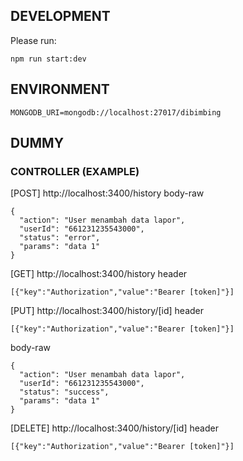 ## DEVELOPMENT

Please run:

```
npm run start:dev
```

## ENVIRONMENT

```
MONGODB_URI=mongodb://localhost:27017/dibimbing
```

## DUMMY

### CONTROLLER (EXAMPLE)

[POST] http://localhost:3400/history
body-raw

```
{
  "action": "User menambah data lapor",
  "userId": "661231235543000",
  "status": "error",
  "params": "data 1"
}
```

[GET] http://localhost:3400/history
header

```
[{"key":"Authorization","value":"Bearer [token]"}]
```

[PUT] http://localhost:3400/history/[id]
header

```
[{"key":"Authorization","value":"Bearer [token]"}]
```

body-raw

```
{
  "action": "User menambah data lapor",
  "userId": "661231235543000",
  "status": "success",
  "params": "data 1"
}
```

[DELETE] http://localhost:3400/history/[id]
header

```
[{"key":"Authorization","value":"Bearer [token]"}]
```
